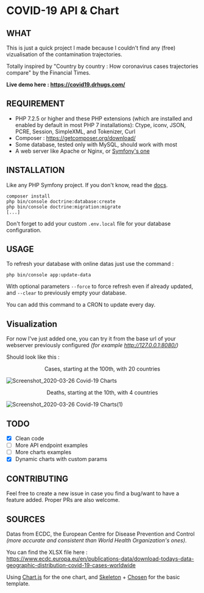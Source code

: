 # COVID-19 API & Chart

## WHAT

This is just a quick project I made because I couldn't find any (free) vizualisation of the contamination trajectories.

Totally inspired by "Country by country : How coronavirus cases trajectories compare" by the Financial Times.

**Live demo here : https://covid19.drhugs.com/**

## REQUIREMENT

- PHP 7.2.5 or higher and these PHP extensions (which are installed and enabled by default in most PHP 7 installations): Ctype, iconv, JSON, PCRE, Session, SimpleXML, and Tokenizer, Curl
- Composer : https://getcomposer.org/download/
- Some database, tested only with MySQL, should work with most
- A web server like Apache or Nginx, or [Symfony's one](https://symfony.com/doc/current/setup/symfony_server.html)

## INSTALLATION

Like any PHP Symfony project. If you don't know, read the [docs](https://symfony.com/doc/current/index.html).

```
composer install
php bin/console doctrine:database:create
php bin/console doctrine:migration:migrate
[...]
```

Don't forget to add your custom `.env.local` file for your database configuration.

## USAGE

To refresh your database with online datas just use the command :
```
php bin/console app:update-data
```
With optional parameters `--force` to force refresh even if already updated, and `--clear` to previously empty your database.

You can add this command to a CRON to update every day.

## Visualization

For now I've just added one, you can try it from the base url of your webserver previously configured *(for example http://127.0.0.1:8080/)*

Should look like this :

<p align="center">Cases, starting at the 100th, with 20 countries</p>


![Screenshot_2020-03-26 Covid-19 Charts](https://user-images.githubusercontent.com/615053/77681028-0f8e0f80-6f95-11ea-8e65-d78dec9d5683.png)

<p align="center">Deaths, starting at the 10th, with 4 countries</p>

![Screenshot_2020-03-26 Covid-19 Charts(1)](https://user-images.githubusercontent.com/615053/77681029-1026a600-6f95-11ea-82f5-c92ed84f3a5f.png)

## TODO

- [x] Clean code
- [ ] More API endpoint examples
- [ ] More charts examples
- [x] Dynamic charts with custom params

## CONTRIBUTING

Feel free to create a new issue in case you find a bug/want to have a feature added. Proper PRs are also welcome.

## SOURCES

Datas from ECDC, the European Centre for Disease Prevention and Control *(more accurate and consistent than World Health Organization's ones)*.

You can find the XLSX file here : https://www.ecdc.europa.eu/en/publications-data/download-todays-data-geographic-distribution-covid-19-cases-worldwide

Using [Chart.js](https://www.chartjs.org/) for the one chart, and [Skeleton](https://skeleton-framework.github.io/) + [Chosen](https://harvesthq.github.io/chosen/) for the basic template.
